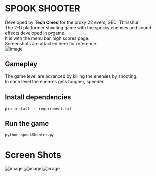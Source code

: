 # SPOOK SHOOTER
Developed by **Tech Creed** for the proxy'22 event, GEC, Thrisshur.</br>
The 2-D platformer shooting game with the spooky enemies and sound effects developed in pygame. </br>
It is with the menu bar, high scores page. </br>
Screenshots are attached here for reference. </br>
![image](https://user-images.githubusercontent.com/65155327/198735672-ebe01da0-1b0d-4737-a118-aea799e6c0d6.png)

## Gameplay
The game level are advanced by killing the enemies by shooting.</br>
In each level the enemies gets tougher, speeder.


## Install dependencies
```
pip install -r requirement.txt
```

## Run the game
```
python spookShooter.py
```

# Screen Shots
![image](https://user-images.githubusercontent.com/65155327/198735433-9ae852db-6ef3-4f8d-af9f-f32f362cb1a6.png)
![image](https://user-images.githubusercontent.com/65155327/198735583-bc08f330-2643-4546-b1e8-6db9a151c7e7.png)
![image](https://user-images.githubusercontent.com/65155327/198735643-d4c34ffb-2ada-4327-a891-15ecf88da589.png)
